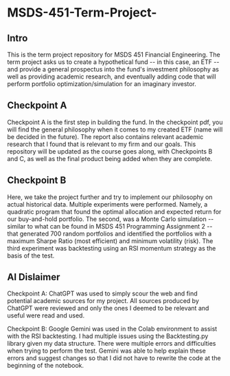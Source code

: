 # MSDS-451-Term-Project-

## Intro
This is the term project repository for MSDS 451 Financial Engineering. The term project asks us to create a hypothetical fund -- in this case, an ETF -- and provide a general prospectus into the fund's investment philosophy as well as providing academic research, and eventually adding code that will perform portfolio optimization/simulation for an imaginary investor. 

## Checkpoint A
Checkpoint A is the first step in building the fund. In the checkpoint pdf, you will find the general philosophy when it comes to my created ETF (name will be decided in the future). The report also contains relevant academic research that I found that is relevant to my firm and our goals. This repository will be updated as the course goes along, with Checkpoints B and C, as well as the final product being added when they are complete. 

## Checkpoint B
Here, we take the project further and try to implement our philosophy on actual historical data. Multiple experiments were performed. Namely, a quadratic program that found the optimal allocation and expected return for our buy-and-hold portfolio. The second, was a Monte Carlo simulation -- similar to what can be found in MSDS 451 Programming Assignment 2 -- that generated 700 random portfolios and identified the portfolios with a maximum Sharpe Ratio (most efficient) and minimum volatility (risk). The third experiment was backtesting using an RSI momentum strategy as the basis of the test. 

## AI Dislaimer
Checkpoint A:
ChatGPT was used to simply scour the web and find potential academic sources for my project. All sources produced by ChatGPT were reviewed and only the ones I deemed to be relevant and useful were read and used. 

Checkpoint B:
Google Gemini was used in the Colab environment to assist with the RSI backtesting. I had multiple issues using the Backtesting.py library given my data structure. There were multiple errors and difficulties when trying to perform the test. Gemini was able to help explain these errors and suggest changes so that I did not have to rewrite the code at the beginning of the notebook. 
